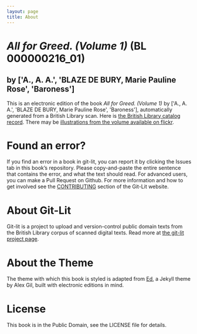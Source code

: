 ```yaml
---
layout: page
title: About
---
```


# _All for Greed. (Volume 1)_ (BL 000000216_01)

## by ['A., A. A.', 'BLAZE DE BURY, Marie Pauline Rose', 'Baroness']

This is an electronic edition of the book _All for Greed. (Volume 1)_ by ['A., A. A.', 'BLAZE DE BURY, Marie Pauline Rose', 'Baroness'], automatically generated from a British Library scan. Here is [the British Library catalog record](http://explore.bl.uk/primo_library/libweb/action/search.do?cs=frb&doc=BLL01000000216_01&dscnt=1&scp.scps=scope:(BLCONTENT)&frbg=&tab=local_tab&srt=rank&ct=search&mode=Basic&dum=true&tb=t&indx=1&vl(freeText0)=000000216_01&fn=search&vid=BLVU1). There may be [illustrations from the volume available on flickr](https://www.flickr.com/photos/britishlibrary/tags/sysnum000000216_01).

# Found an error?
If you find an error in a book in git-lit, you can report it by clicking the Issues tab in this book’s repository. Please copy-and-paste the entire sentence that contains the error, and what the text should read. For advanced users, you can make a Pull Request on Github.  For more information and how to get involved see the [CONTRIBUTING](http://git-lit.github.io/#contributing) section of the Git-Lit website.

# About Git-Lit
Git-lit is a project to upload and version-control public domain texts from the British Library corpus of scanned digital texts. Read more at [the git-lit project page](https://github.com/Git-Lit/git-lit).

# About the Theme
The theme with which this book is styled is adapted from [Ed](https://github.com/elotroalex/ed), a Jekyll theme by Alex Gil, built with electronic editions in mind.

# License 
This book is in the Public Domain, see the LICENSE file for details. 